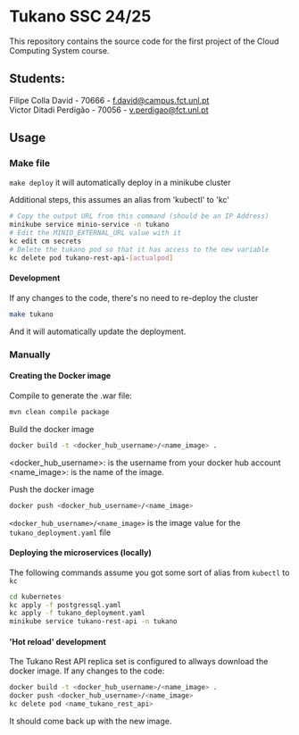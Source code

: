 # Tukano SSC 24/25
This repository contains the source code for the first project
of the Cloud Computing System course.

## Students:
Filipe Colla David - 70666 - f.david@campus.fct.unl.pt <br>
Victor Ditadi Perdigão -  70056 - v.perdigao@fct.unl.pt

## Usage

### Make file
```make deploy``` it will automatically deploy in a minikube cluster<br>

Additional steps, this assumes an alias from 'kubectl' to 'kc'
```bash
# Copy the output URL from this command (should be an IP Address)
minikube service minio-service -n tukano
# Edit the MINIO_EXTERNAL_URL value with it
kc edit cm secrets
# Delete the tukano pod so that it has access to the new variable
kc delete pod tukano-rest-api-[actualpod]
```

#### Development
If any changes to the code, there's no need to re-deploy the cluster
```bash
make tukano
```
And it will automatically update the deployment.


### Manually
#### Creating the Docker image
Compile to generate the .war file:
```bash
mvn clean compile package
```

Build the docker image
```bash
docker build -t <docker_hub_username>/<name_image> .
```
<docker_hub_username>: is the username from your docker hub account
<name_image>: is the name of the image.

Push the docker image
```bash
docker push <docker_hub_username>/<name_image>
```

```<docker_hub_username>/<name_image>``` is the image value for the ```tukano_deployment.yaml``` file

#### Deploying the microservices (locally)
The following commands assume you got some sort of alias from ```kubectl``` to ```kc```
```bash
cd kubernetes
kc apply -f postgressql.yaml
kc apply -f tukano_deployment.yaml
minikube service tukano-rest-api -n tukano
```
#### 'Hot reload' development
The Tukano Rest API replica set is configured to allways download the docker image. If any changes to the code:
```bash
docker build -t <docker_hub_username>/<name_image> .
docker push <docker_hub_username>/<name_image>
kc delete pod <name_tukano_rest_api>
```
It should come back up with the new image.
